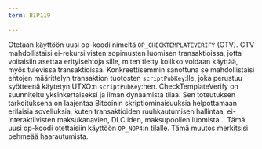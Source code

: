 ```yaml
---
term: BIP119

---
```

Otetaan käyttöön uusi op-koodi nimeltä `OP_CHECKTEMPLATEVERIFY` (CTV). CTV mahdollistaisi ei-rekursiivisten sopimusten luomisen transaktioissa, jotta voitaisiin asettaa erityisehtoja sille, miten tietty kolikko voidaan käyttää, myös tulevissa transaktioissa. Konkreettisemmin sanottuna se mahdollistaisi ehtojen määrittelyn transaktion tuotosten `scriptPubKey`:lle, joka perustuu syötteenä käytetyn UTXO:n `scriptPubKey`:hen. CheckTemplateVerify on suunniteltu yksinkertaiseksi ja ilman dynaamista tilaa. Sen toteutuksen tarkoituksena on laajentaa Bitcoinin skriptiominaisuuksia helpottamaan erilaisia sovelluksia, kuten transaktioiden ruuhkautumisen hallintaa, ei-interaktiivisten maksukanavien, DLC:iden, maksupoolien luomista... Tämä uusi op-koodi otettaisiin käyttöön `OP_NOP4`:n tilalle. Tämä muutos merkitsisi pehmeää haarautumista.